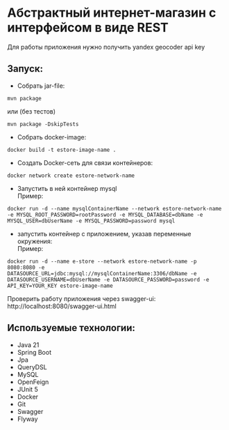 
# Абстрактный интернет-магазин с интерфейсом в виде REST

Для работы приложения нужно получить yandex geocoder api key

## Запуск:

* Собрать jar-file:
```
mvn package
```
или (без тестов)
```
mvn package -DskipTests
```
* Собрать docker-image:
```
docker build -t estore-image-name .
```
* Создать Docker-сеть для связи контейнеров:
```
docker network create estore-network-name
```
* Запустить в ней контейнер mysql  
  Пример:
```
docker run -d --name mysqlContainerName --network estore-network-name -e MYSQL_ROOT_PASSWORD=rootPassword -e MYSQL_DATABASE=dbName -e MYSQL_USER=dbUserName -e MYSQL_PASSWORD=password mysql
```
* запустить контейнер с приложением, указав переменные окружения:  
  Пример:
```
docker run -d --name e-store --network estore-network-name -p 8080:8080 -e DATASOURCE_URL=jdbc:mysql://mysqlContainerName:3306/dbName -e DATASOURCE_USERNAME=dbUserName -e DATASOURCE_PASSWORD=password -e API_KEY=YOUR_KEY estore-image-name
```

Проверить работу приложения через swagger-ui:
http://localhost:8080/swagger-ui.html

## Используемые технологии:
* Java 21
* Spring Boot
* Jpa
* QueryDSL
* MySQL
* OpenFeign
* JUnit 5
* Docker
* Git
* Swagger
* Flyway

